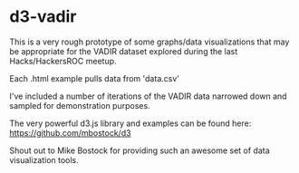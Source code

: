 d3-vadir
========

This is a very rough prototype of some graphs/data visualizations that may be appropriate for the VADIR dataset explored
during the last Hacks/HackersROC meetup.

Each .html example pulls data from 'data.csv'

I've included a number of iterations of the VADIR data narrowed down and sampled for demonstration purposes.

The very powerful d3.js library and examples can be found here:
https://github.com/mbostock/d3

Shout out to Mike Bostock for providing such an awesome set of data visualization tools.
